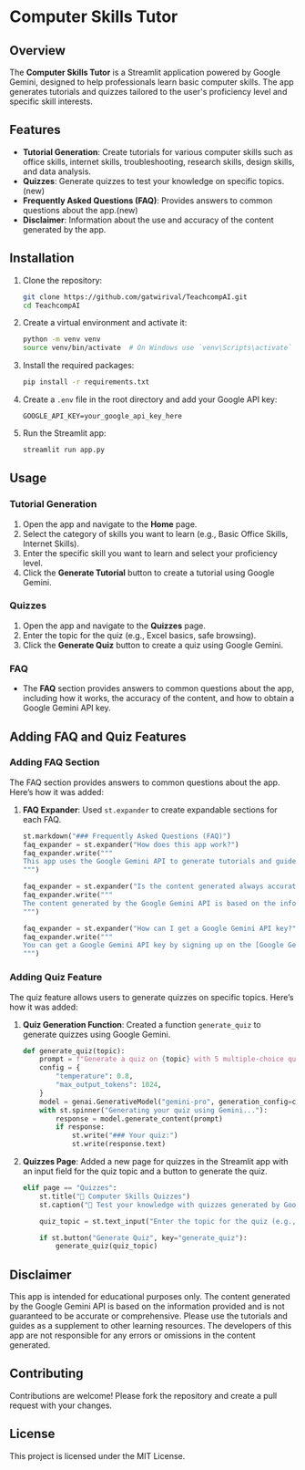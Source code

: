 # Computer Skills Tutor

## Overview

The **Computer Skills Tutor** is a Streamlit application powered by Google Gemini, designed to help professionals learn basic computer skills. The app generates tutorials and quizzes tailored to the user's proficiency level and specific skill interests.

## Features

- **Tutorial Generation**: Create tutorials for various computer skills such as office skills, internet skills, troubleshooting, research skills, design skills, and data analysis.
- **Quizzes**: Generate quizzes to test your knowledge on specific topics.(new)
- **Frequently Asked Questions (FAQ)**: Provides answers to common questions about the app.(new)
- **Disclaimer**: Information about the use and accuracy of the content generated by the app.

## Installation

1. Clone the repository:

    ```bash
    git clone https://github.com/gatwirival/TeachcompAI.git
    cd TeachcompAI
    ```

2. Create a virtual environment and activate it:

    ```bash
    python -m venv venv
    source venv/bin/activate  # On Windows use `venv\Scripts\activate`
    ```

3. Install the required packages:

    ```bash
    pip install -r requirements.txt
    ```

4. Create a `.env` file in the root directory and add your Google API key:

    ```
    GOOGLE_API_KEY=your_google_api_key_here
    ```

5. Run the Streamlit app:

    ```bash
    streamlit run app.py
    ```

## Usage

### Tutorial Generation

1. Open the app and navigate to the **Home** page.
2. Select the category of skills you want to learn (e.g., Basic Office Skills, Internet Skills).
3. Enter the specific skill you want to learn and select your proficiency level.
4. Click the **Generate Tutorial** button to create a tutorial using Google Gemini.

### Quizzes

1. Open the app and navigate to the **Quizzes** page.
2. Enter the topic for the quiz (e.g., Excel basics, safe browsing).
3. Click the **Generate Quiz** button to create a quiz using Google Gemini.

### FAQ

- The **FAQ** section provides answers to common questions about the app, including how it works, the accuracy of the content, and how to obtain a Google Gemini API key.

## Adding FAQ and Quiz Features

### Adding FAQ Section

The FAQ section provides answers to common questions about the app. Here’s how it was added:

1. **FAQ Expander**: Used `st.expander` to create expandable sections for each FAQ.

    ```python
    st.markdown("### Frequently Asked Questions (FAQ)")
    faq_expander = st.expander("How does this app work?")
    faq_expander.write("""
    This app uses the Google Gemini API to generate tutorials and guides for various computer skills. You provide the skill and your proficiency level, and the app generates content tailored to your needs.
    """)

    faq_expander = st.expander("Is the content generated always accurate?")
    faq_expander.write("""
    The content generated by the Google Gemini API is based on the information provided and is not guaranteed to be accurate or comprehensive. It should be used as a supplement to other learning resources.
    """)

    faq_expander = st.expander("How can I get a Google Gemini API key?")
    faq_expander.write("""
    You can get a Google Gemini API key by signing up on the [Google Gemini Makersuite website](https://makersuite.google.com/app/home).
    """)
    ```

### Adding Quiz Feature

The quiz feature allows users to generate quizzes on specific topics. Here’s how it was added:

1. **Quiz Generation Function**: Created a function `generate_quiz` to generate quizzes using Google Gemini.

    ```python
    def generate_quiz(topic):
        prompt = f"Generate a quiz on {topic} with 5 multiple-choice questions."
        config = {
            "temperature": 0.8,
            "max_output_tokens": 1024,
        }
        model = genai.GenerativeModel("gemini-pro", generation_config=config)
        with st.spinner("Generating your quiz using Gemini..."):
            response = model.generate_content(prompt)
            if response:
                st.write("### Your quiz:")
                st.write(response.text)
    ```

2. **Quizzes Page**: Added a new page for quizzes in the Streamlit app with an input field for the quiz topic and a button to generate the quiz.

    ```python
    elif page == "Quizzes":
        st.title("📝 Computer Skills Quizzes")
        st.caption("🎯 Test your knowledge with quizzes generated by Google Gemini")

        quiz_topic = st.text_input("Enter the topic for the quiz (e.g., Excel basics, safe browsing):", key="quiz_topic", value="Excel basics")

        if st.button("Generate Quiz", key="generate_quiz"):
            generate_quiz(quiz_topic)
    ```

## Disclaimer

This app is intended for educational purposes only. The content generated by the Google Gemini API is based on the information provided and is not guaranteed to be accurate or comprehensive. Please use the tutorials and guides as a supplement to other learning resources. The developers of this app are not responsible for any errors or omissions in the content generated.

## Contributing

Contributions are welcome! Please fork the repository and create a pull request with your changes.

## License

This project is licensed under the MIT License.

